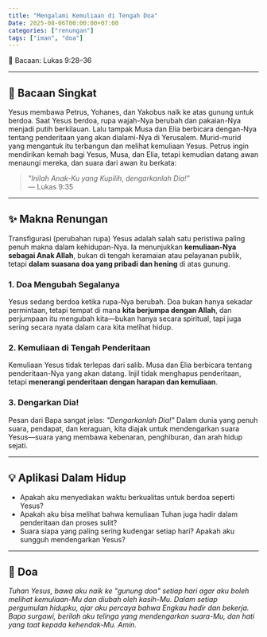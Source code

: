 ```yaml
---
title: "Mengalami Kemuliaan di Tengah Doa"
Date: 2025-08-06T00:00:00+07:00
categories: ["renungan"]
tags: ["iman", "doa"]
---
```


📖 Bacaan: Lukas 9:28–36

---

## 🔹 Bacaan Singkat

Yesus membawa Petrus, Yohanes, dan Yakobus naik ke atas gunung untuk berdoa. Saat Yesus berdoa, rupa wajah-Nya berubah dan pakaian-Nya menjadi putih berkilauan. Lalu tampak Musa dan Elia berbicara dengan-Nya tentang penderitaan yang akan dialami-Nya di Yerusalem. Murid-murid yang mengantuk itu terbangun dan melihat kemuliaan Yesus. Petrus ingin mendirikan kemah bagi Yesus, Musa, dan Elia, tetapi kemudian datang awan menaungi mereka, dan suara dari awan itu berkata:

> _"Inilah Anak-Ku yang Kupilih, dengarkanlah Dia!"_  
> — Lukas 9:35

---

## ✨ Makna Renungan

Transfigurasi (perubahan rupa) Yesus adalah salah satu peristiwa paling penuh makna dalam kehidupan-Nya. Ia menunjukkan **kemuliaan-Nya sebagai Anak Allah**, bukan di tengah keramaian atau pelayanan publik, tetapi **dalam suasana doa yang pribadi dan hening** di atas gunung.

### 1. **Doa Mengubah Segalanya**

Yesus sedang berdoa ketika rupa-Nya berubah. Doa bukan hanya sekadar permintaan, tetapi tempat di mana **kita berjumpa dengan Allah**, dan perjumpaan itu mengubah kita—bukan hanya secara spiritual, tapi juga sering secara nyata dalam cara kita melihat hidup.

### 2. **Kemuliaan di Tengah Penderitaan**

Kemuliaan Yesus tidak terlepas dari salib. Musa dan Elia berbicara tentang penderitaan-Nya yang akan datang. Injil tidak menghapus penderitaan, tetapi **menerangi penderitaan dengan harapan dan kemuliaan**.

### 3. **Dengarkan Dia!**

Pesan dari Bapa sangat jelas: _"Dengarkanlah Dia!"_ Dalam dunia yang penuh suara, pendapat, dan keraguan, kita diajak untuk mendengarkan suara Yesus—suara yang membawa kebenaran, penghiburan, dan arah hidup sejati.

---

## 💡 Aplikasi Dalam Hidup

- Apakah aku menyediakan waktu berkualitas untuk berdoa seperti Yesus?
- Apakah aku bisa melihat bahwa kemuliaan Tuhan juga hadir dalam penderitaan dan proses sulit?
- Suara siapa yang paling sering kudengar setiap hari? Apakah aku sungguh mendengarkan Yesus?

---

## 🙏 Doa

_Tuhan Yesus, bawa aku naik ke "gunung doa" setiap hari agar aku boleh melihat kemuliaan-Mu dan diubah oleh kasih-Mu. Dalam setiap pergumulan hidupku, ajar aku percaya bahwa Engkau hadir dan bekerja. Bapa surgawi, berilah aku telinga yang mendengarkan suara-Mu, dan hati yang taat kepada kehendak-Mu. Amin._
